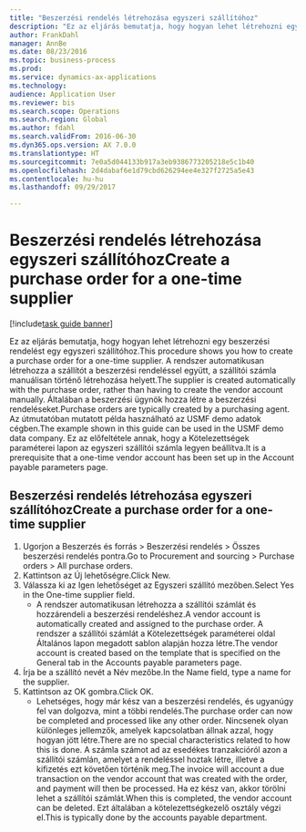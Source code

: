 ```yaml
--- 
title: "Beszerzési rendelés létrehozása egyszeri szállítóhoz"
description: "Ez az eljárás bemutatja, hogy hogyan lehet létrehozni egy beszerzési rendelést egy egyszeri szállítóhoz."
author: FrankDahl
manager: AnnBe
ms.date: 08/23/2016
ms.topic: business-process
ms.prod: 
ms.service: dynamics-ax-applications
ms.technology: 
audience: Application User
ms.reviewer: bis
ms.search.scope: Operations
ms.search.region: Global
ms.author: fdahl
ms.search.validFrom: 2016-06-30
ms.dyn365.ops.version: AX 7.0.0
ms.translationtype: HT
ms.sourcegitcommit: 7e0a5d044133b917a3eb9386773205218e5c1b40
ms.openlocfilehash: 2d4dabaf6e1d79cbd626294ee4e327f2725a5e43
ms.contentlocale: hu-hu
ms.lasthandoff: 09/29/2017

---
```

# <a name="create-a-purchase-order-for-a-one-time-supplier"></a><span data-ttu-id="0c3a3-103">Beszerzési rendelés létrehozása egyszeri szállítóhoz</span><span class="sxs-lookup"><span data-stu-id="0c3a3-103">Create a purchase order for a one-time supplier</span></span>

[!include[task guide banner](../../includes/task-guide-banner.md)]

<span data-ttu-id="0c3a3-104">Ez az eljárás bemutatja, hogy hogyan lehet létrehozni egy beszerzési rendelést egy egyszeri szállítóhoz.</span><span class="sxs-lookup"><span data-stu-id="0c3a3-104">This procedure shows you how to create a purchase order for a one-time supplier.</span></span> <span data-ttu-id="0c3a3-105">A rendszer automatikusan létrehozza a szállítót a beszerzési rendeléssel együtt, a szállítói számla manuálisan történő létrehozása helyett.</span><span class="sxs-lookup"><span data-stu-id="0c3a3-105">The supplier is created automatically with the purchase order, rather than having to create the vendor account manually.</span></span> <span data-ttu-id="0c3a3-106">Általában a beszerzési ügynök hozza létre a beszerzési rendeléseket.</span><span class="sxs-lookup"><span data-stu-id="0c3a3-106">Purchase orders are typically created by a purchasing agent.</span></span> <span data-ttu-id="0c3a3-107">Az útmutatóban mutatott példa használható az USMF demo adatok cégben.</span><span class="sxs-lookup"><span data-stu-id="0c3a3-107">The example shown in this guide can be used in the USMF demo data company.</span></span> <span data-ttu-id="0c3a3-108">Ez az előfeltétele annak, hogy a Kötelezettségek paraméterei lapon az egyszeri szállítói számla legyen beállítva.</span><span class="sxs-lookup"><span data-stu-id="0c3a3-108">It is a prerequisite that a one-time vendor account has been set up in the Account payable parameters page.</span></span>


## <a name="create-a-purchase-order-for-a-one-time-supplier"></a><span data-ttu-id="0c3a3-109">Beszerzési rendelés létrehozása egyszeri szállítóhoz</span><span class="sxs-lookup"><span data-stu-id="0c3a3-109">Create a purchase order for a one-time supplier</span></span>
1. <span data-ttu-id="0c3a3-110">Ugorjon a Beszerzés és forrás > Beszerzési rendelés > Összes beszerzési rendelés pontra.</span><span class="sxs-lookup"><span data-stu-id="0c3a3-110">Go to Procurement and sourcing > Purchase orders > All purchase orders.</span></span>
2. <span data-ttu-id="0c3a3-111">Kattintson az Új lehetőségre.</span><span class="sxs-lookup"><span data-stu-id="0c3a3-111">Click New.</span></span>
3. <span data-ttu-id="0c3a3-112">Válassza ki az Igen lehetőséget az Egyszeri szállító mezőben.</span><span class="sxs-lookup"><span data-stu-id="0c3a3-112">Select Yes in the One-time supplier field.</span></span>
    * <span data-ttu-id="0c3a3-113">A rendszer automatikusan létrehozza a szállítói számlát és hozzárendeli a beszerzési rendeléshez.</span><span class="sxs-lookup"><span data-stu-id="0c3a3-113">A vendor account is automatically created and assigned to the purchase order.</span></span> <span data-ttu-id="0c3a3-114">A rendszer a szállítói számlát a Kötelezettségek paraméterei oldal Általános lapon megadott sablon alapján hozza létre.</span><span class="sxs-lookup"><span data-stu-id="0c3a3-114">The vendor account is created based on the template that is specified on the General tab in the Accounts payable parameters page.</span></span>  
4. <span data-ttu-id="0c3a3-115">Írja be a szállító nevét a Név mezőbe.</span><span class="sxs-lookup"><span data-stu-id="0c3a3-115">In the Name field, type a name for the supplier.</span></span>
5. <span data-ttu-id="0c3a3-116">Kattintson az OK gombra.</span><span class="sxs-lookup"><span data-stu-id="0c3a3-116">Click OK.</span></span>
    * <span data-ttu-id="0c3a3-117">Lehetséges, hogy már kész van a beszerzési rendelés, és ugyanúgy fel van dolgozva, mint a többi rendelés.</span><span class="sxs-lookup"><span data-stu-id="0c3a3-117">The purchase order can now be completed and processed like any other order.</span></span> <span data-ttu-id="0c3a3-118">Nincsenek olyan különleges jellemzők, amelyek kapcsolatban állnak azzal, hogy hogyan jött létre.</span><span class="sxs-lookup"><span data-stu-id="0c3a3-118">There are no special characteristics related to how this is done.</span></span> <span data-ttu-id="0c3a3-119">A számla számot ad az esedékes tranzakcióról azon a szállítói számlán, amelyet a rendeléssel hoztak létre, illetve a kifizetés ezt követően történik meg.</span><span class="sxs-lookup"><span data-stu-id="0c3a3-119">The invoice will account a due transaction on the vendor account that was created with the order, and payment will then be processed.</span></span> <span data-ttu-id="0c3a3-120">Ha ez kész van, akkor törölni lehet a szállítói számlát.</span><span class="sxs-lookup"><span data-stu-id="0c3a3-120">When this is completed, the vendor account can be deleted.</span></span> <span data-ttu-id="0c3a3-121">Ezt általában a kötelezettségkezelő osztály végzi el.</span><span class="sxs-lookup"><span data-stu-id="0c3a3-121">This is typically done by the accounts payable department.</span></span>  


